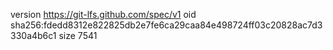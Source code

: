 version https://git-lfs.github.com/spec/v1
oid sha256:fdedd8312e822825db2e7fe6ca29caa84e498724ff03c20828ac7d3330a4b6c1
size 7541
